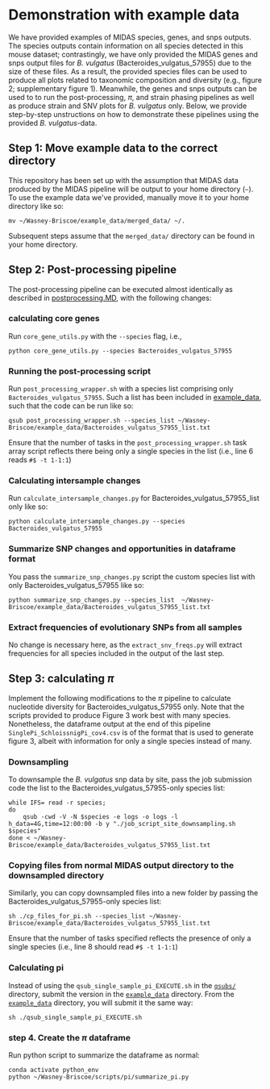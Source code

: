 # Demonstration with example data

We have provided examples of MIDAS species, genes, and snps outputs. The species outputs contain information on all species detected in this mouse dataset; contrastingly, we have only provided the MIDAS genes and snps output files for _B. vulgatus_ (Bacteroides_vulgatus_57955) due to the size of these files. As a result, the provided species files can be used to produce all plots related to taxonomic composition and diversity (e.g., figure 2; supplementary figure 1). Meanwhile, the genes and snps outputs can be used to to run the post-processing, $\pi$, and strain phasing pipelines as well as produce strain and SNV plots for _B. vulgatus_ only. Below, we provide step-by-step unstructions on how to demonstrate these pipelines using the provided _B. vulgatus_-data.

## Step 1: Move example data to the correct directory

This repository has been set up with the assumption that MIDAS data produced by the MIDAS pipeline will be output to your home directory (`~`). To use the example data we've provided, manually move it to your home directory like so:

```
mv ~/Wasney-Briscoe/example_data/merged_data/ ~/.
```

Subsequent steps assume that the `merged_data/` directory can be found in your home directory.

## Step 2: Post-processing pipeline

The post-processing pipeline can be executed almost identically as described in [postprocessing.MD](https://github.com/garudlab/Wasney-Briscoe/blob/main/analysis/postprocessing.md), with the following changes:

### calculating core genes

Run `core_gene_utils.py` with the `--species` flag, i.e., 

```
python core_gene_utils.py --species Bacteroides_vulgatus_57955
```

### Running the post-processing script

Run `post_processing_wrapper.sh` with a species list comprising only `Bacteroides_vulgatus_57955`. Such a list has been included in [example_data](https://github.com/garudlab/Wasney-Briscoe/tree/main/example_data), such that the code can be run like so:

```
qsub post_processing_wrapper.sh --species_list ~/Wasney-Briscoe/example_data/Bacteroides_vulgatus_57955_list.txt
```

Ensure that the number of tasks in the `post_processing_wrapper.sh` task array script reflects there being only a single species in the list (i.e., line 6 reads `#$ -t 1-1:1`)

### Calculating intersample changes

Run `calculate_intersample_changes.py` for Bacteroides_vulgatus_57955_list only like so:

```
python calculate_intersample_changes.py --species Bacteroides_vulgatus_57955
```

### Summarize SNP changes and opportunities in dataframe format

You pass the `summarize_snp_changes.py` script the custom species list with only Bacteroides_vulgatus_57955 like so:

```
python summarize_snp_changes.py --species_list  ~/Wasney-Briscoe/example_data/Bacteroides_vulgatus_57955_list.txt
```

### Extract frequencies of evolutionary SNPs from all samples

No change is necessary here, as the `extract_snv_freqs.py` will extract frequencies for all species included in the output of the last step.


## Step 3: calculating $\pi$

Implement the following modifications to the $\pi$ pipeline to calculate nucleotide diversity for Bacteroides_vulgatus_57955 only. Note that the scripts provided to produce Figure 3 work best with many species. Nonetheless, the dataframe output at the end of this pipeline `SinglePi_SchloissnigPi_cov4.csv` is of the format that is used to generate figure 3, albeit with information for only a single species instead of many.

### Downsampling

To downsample the _B. vulgatus_ snp data by site, pass the job submission code the list to the Bacteroides_vulgatus_57955-only species list:

```
while IFS= read -r species;
do
  	qsub -cwd -V -N $species -e logs -o logs -l h_data=4G,time=12:00:00 -b y "./job_script_site_downsampling.sh $species" 
done < ~/Wasney-Briscoe/example_data/Bacteroides_vulgatus_57955_list.txt
```

### Copying files from normal MIDAS output directory to the downsampled directory

Similarly, you can copy downsampled files into a new folder by passing the Bacteroides_vulgatus_57955-only species list:

```
sh ./cp_files_for_pi.sh --species_list ~/Wasney-Briscoe/example_data/Bacteroides_vulgatus_57955_list.txt
```

Ensure that the number of tasks specified reflects the presence of only a single species (i.e., line 8 should read `#$ -t 1-1:1`)

### Calculating pi

Instead of using the `qsub_single_sample_pi_EXECUTE.sh` in the [`qsubs/`](https://github.com/garudlab/Wasney-Briscoe/tree/main/scripts/pi/StatsPipeline/qsubs/) directory, submit the version in the [`example_data`](https://github.com/garudlab/Wasney-Briscoe/tree/main/example_data) directory. From the [`example_data`](https://github.com/garudlab/Wasney-Briscoe/tree/main/example_data) directory, you will submit it the same way:

```
sh ./qsub_single_sample_pi_EXECUTE.sh
```

### step 4. Create the $\pi$ dataframe

Run python script to summarize the dataframe as normal: 

```
conda activate python_env
python ~/Wasney-Briscoe/scripts/pi/summarize_pi.py
```















